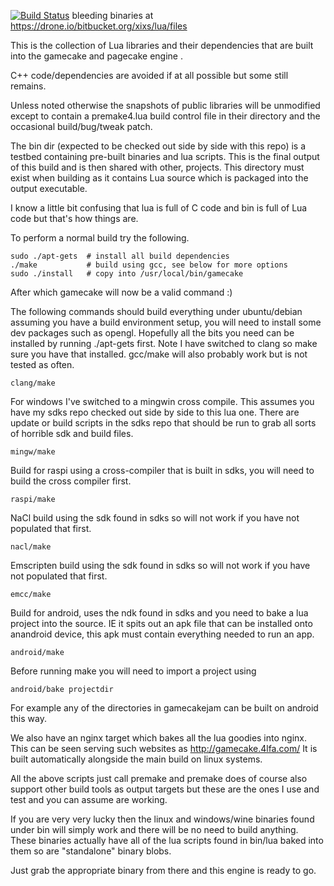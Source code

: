 [![Build Status](https://drone.io/bitbucket.org/xixs/lua/status.png)](https://drone.io/bitbucket.org/xixs/lua/latest) bleeding binaries at https://drone.io/bitbucket.org/xixs/lua/files

This is the collection of Lua libraries and their dependencies that are
built into the gamecake and pagecake engine .

C++ code/dependencies are avoided if at all possible but some 
still remains.

Unless noted otherwise the snapshots of public libraries will be 
unmodified except to contain a premake4.lua build control file in their 
directory and the occasional build/bug/tweak patch.

The bin dir (expected to be checked out side by side with this repo) 
is a testbed containing pre-built binaries and lua scripts. This is 
the final output of this build and is then shared with other, 
projects. This directory must exist when building as it contains Lua
source which is packaged into the output executable.

I know a little bit confusing that lua is full of C code and bin is 
full of Lua code but that's how things are.

To perform a normal build try the following.

	sudo ./apt-gets  # install all build dependencies
	./make           # build using gcc, see below for more options
	sudo ./install   # copy into /usr/local/bin/gamecake

After which gamecake will now be a valid command :)

The following commands should build everything under ubuntu/debian 
assuming you have a build environment setup, you will need to install 
some dev packages such as opengl. Hopefully all the bits you need can 
be installed by running ./apt-gets first. Note I have switched to clang 
so make sure you have that installed. gcc/make will also probably work 
but is not tested as often.

	clang/make


For windows I've switched to a mingwin cross compile. This assumes 
you have my sdks repo checked out side by side to this lua one. 
There are update or build scripts in the sdks repo that should be 
run to grab all sorts of horrible sdk and build files.

	mingw/make


Build for raspi using a cross-compiler that is built in sdks, you will 
need to build the cross compiler first. 

	raspi/make


NaCl build using the sdk found in sdks so will not work if you have 
not populated that first.

	nacl/make

Emscripten build using the sdk found in sdks so will not work if you have 
not populated that first.

	emcc/make

Build for android, uses the ndk found in sdks and you need to bake a 
lua project into the source. IE it spits out an apk file that can be 
installed onto anandroid device, this apk must contain everything 
needed to run an app.

	android/make

Before running make you will need to import a project using

	android/bake projectdir 

For example any of the directories in gamecakejam can be built on
android this way.


We also have an nginx target which bakes all the lua goodies into 
nginx. This can be seen serving such websites as 
http://gamecake.4lfa.com/ It is built automatically alongside the 
main build on linux systems.


All the above scripts just call premake and premake does of course also 
support other build tools as output targets but these are the ones I use 
and test and you can assume are working.

If you are very very lucky then the linux and windows/wine binaries 
found under bin will simply work and there will be no need to build 
anything. These binaries actually have all of the lua scripts 
found in bin/lua baked into them so are "standalone" binary blobs. 

Just grab the appropriate binary from there and this engine is ready 
to go.